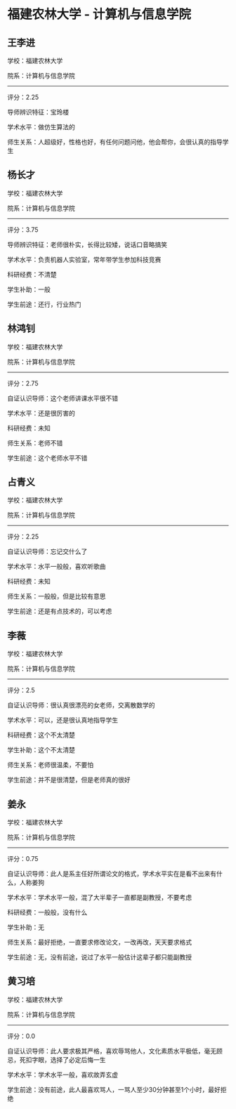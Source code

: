 # 福建农林大学 - 计算机与信息学院

## 王李进

学校：福建农林大学

院系：计算机与信息学院

* * *

评分：2.25

导师辨识特征：宝玲楼

学术水平：做仿生算法的

师生关系：人超级好，性格也好，有任何问题问他，他会帮你，会很认真的指导学生

## 杨长才

学校：福建农林大学

院系：计算机与信息学院

* * *

评分：3.75

导师辨识特征：老师很朴实，长得比较矮，说话口音略搞笑

学术水平：负责机器人实验室，常年带学生参加科技竞赛

科研经费：不清楚

学生补助：一般

学生前途：还行，行业热门

## 林鸿钊

学校：福建农林大学

院系：计算机与信息学院

* * *

评分：2.75

自证认识导师：这个老师讲课水平很不错

学术水平：还是很厉害的

科研经费：未知

师生关系：老师不错

学生前途：这个老师水平不错

## 占青义

学校：福建农林大学

院系：计算机与信息学院

* * *

评分：2.25

自证认识导师：忘记交什么了

学术水平：水平一般般，喜欢听歌曲

科研经费：未知

师生关系：一般般，但是比较有意思

学生前途：还是有点技术的，可以考虑

## 李薇

学校：福建农林大学

院系：计算机与信息学院

* * *

评分：2.5

自证认识导师：很认真很漂亮的女老师，交离散数学的

学术水平：可以，还是很认真地指导学生

科研经费：这个不太清楚

学生补助：这个不太清楚

师生关系：老师很温柔，不要怕

学生前途：并不是很清楚，但是老师真的很好

## 姜永

学校：福建农林大学

院系：计算机与信息学院

* * *

评分：0.75

自证认识导师：此人是系主任好所谓论文的格式，学术水平实在是看不出来有什么，人称姜狗

学术水平：学术水平一般，混了大半辈子一直都是副教授，不要考虑

科研经费：一般般，没有什么

学生补助：无

师生关系：最好拒绝，一直要求修改论文，一改再改，天天要求格式

学生前途：无，没有前途，说过了水平一般估计这辈子都只能副教授

## 黄习培

学校：福建农林大学

院系：计算机与信息学院

* * *

评分：0.0

自证认识导师：此人要求极其严格，喜欢辱骂他人，文化素质水平极低，毫无顾忌，死扣字眼，选择了必定后悔一生

学术水平：学术水平一般，喜欢故弄玄虚

学生前途：没有前途，此人最喜欢骂人，一骂人至少30分钟甚至1个小时，最好拒绝